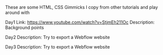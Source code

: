 These are some HTML, CSS Gimmicks I copy from other tutorials and play around with

Day1
Link: https://www.youtube.com/watch?v=StjmEh211Oc
Description: Background points

Day2
Description: Try to export a Webflow website

Day3
Description: Try to export a Webflow website
